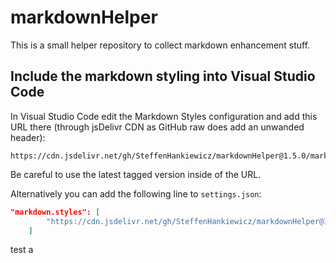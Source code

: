 # markdownHelper
This is a small helper repository to collect markdown enhancement stuff.


## Include the markdown styling into Visual Studio Code
In Visual Studio Code edit the Markdown Styles configuration and add this URL there (through jsDelivr CDN as GitHub raw does add an unwanded header): 

```
https://cdn.jsdelivr.net/gh/SteffenHankiewicz/markdownHelper@1.5.0/markdown.css
```
Be careful to use the latest tagged version inside of the URL.

Alternatively you can add the following line to `settings.json`:

```json
"markdown.styles": [
        "https://cdn.jsdelivr.net/gh/SteffenHankiewicz/markdownHelper@1.5.0/markdown.css"
    ]
```

test a
